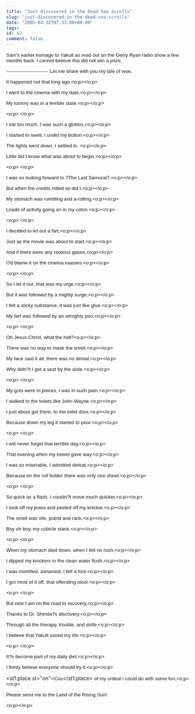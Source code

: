 ```yaml
---
title: "Just discovered in the Dead Sea Scrolls"
slug: "just-discovered-in-the-dead-sea-scrolls"
date: "2005-04-22T07:33:00+00:00"
tags:
id: 62
comment: false
---
```




<span style="font-size: 10pt; font-family: Arial;" lang="EN-IE">Sam's earlier homage to Yakult as read out on the Gerry Ryan radio show a few months back. I cannot believe this did not win a prize.
</span>

<span style="font-size: 10pt; font-family: Arial;" lang="EN-IE">
--------------------------
</span>

<span style="font-size: 10pt; font-family: Arial;" lang="EN-IE">
Let me share with you my tale of woe,<o:p></o:p></span>

<span style="font-size: 10pt; font-family: Arial;" lang="EN-IE">It happened not that long ago.<o:p></o:p></span>

<span style="font-size: 10pt; font-family: Arial;" lang="EN-IE">I went to the cinema with my date,<o:p></o:p></span>

<span style="font-size: 10pt; font-family: Arial;" lang="EN-IE">My tummy was in a terrible state.<o:p></o:p></span>

<span style="font-size: 10pt; font-family: Arial;" lang="EN-IE"><o:p> </o:p></span>

<span style="font-size: 10pt; font-family: Arial;" lang="EN-IE">I eat too much, I was such a glutton,<o:p></o:p></span>

<span style="font-size: 10pt; font-family: Arial;" lang="EN-IE">I started to swell, I undid my button.<o:p></o:p></span>

<span style="font-size: 10pt; font-family: Arial;" lang="EN-IE">The lights went down, I settled in, <o:p></o:p></span>

<span style="font-size: 10pt; font-family: Arial;" lang="EN-IE">Little did I know what was about to begin.<o:p></o:p></span>

<span style="font-size: 10pt; font-family: Arial;" lang="EN-IE"><o:p> </o:p></span>

<span style="font-size: 10pt; font-family: Arial;" lang="EN-IE">I was so looking forward to ?The Last Samurai?,<o:p></o:p></span>

<span style="font-size: 10pt; font-family: Arial;" lang="EN-IE">But when the credits rolled so did I.<o:p></o:p></span>

<span style="font-size: 10pt; font-family: Arial;" lang="EN-IE">My stomach was rumbling and a-rolling,<o:p></o:p></span>

<span style="font-size: 10pt; font-family: Arial;" lang="EN-IE">Loads of activity going on in my colon.<o:p></o:p></span>

<span style="font-size: 10pt; font-family: Arial;" lang="EN-IE"><o:p> </o:p></span>

<span style="font-size: 10pt; font-family: Arial;" lang="EN-IE">I decided to let out a fart,<o:p></o:p></span>

<span style="font-size: 10pt; font-family: Arial;" lang="EN-IE">Just as the movie was about to start.<o:p></o:p></span>

<span style="font-size: 10pt; font-family: Arial;" lang="EN-IE">And if there were any noxious gases,<o:p></o:p></span>

<span style="font-size: 10pt; font-family: Arial;" lang="EN-IE">I?d blame it on the cinema masses.<o:p></o:p></span>

<span style="font-size: 10pt; font-family: Arial;" lang="EN-IE"><o:p> </o:p></span>

<span style="font-size: 10pt; font-family: Arial;" lang="EN-IE">So I let it out, that was my urge,<o:p></o:p></span>

<span style="font-size: 10pt; font-family: Arial;" lang="EN-IE">But it was followed by a mighty surge.<o:p></o:p></span>

<span style="font-size: 10pt; font-family: Arial;" lang="EN-IE">I felt a sticky substance, it was just like glue,<o:p></o:p></span>

<span style="font-size: 10pt; font-family: Arial;" lang="EN-IE">My fart was followed by an almighty poo.<o:p></o:p></span>

<span style="font-size: 10pt; font-family: Arial;" lang="EN-IE"><o:p> </o:p></span>

<span style="font-size: 10pt; font-family: Arial;" lang="EN-IE">Oh Jesus Christ, what the hell?<o:p></o:p></span>

<span style="font-size: 10pt; font-family: Arial;" lang="EN-IE">There was no way to mask the smell.<o:p></o:p></span>

<span style="font-size: 10pt; font-family: Arial;" lang="EN-IE">My face said it all, there was no denial,<o:p></o:p></span>

<span style="font-size: 10pt; font-family: Arial;" lang="EN-IE">Why didn?t I get a seat by the aisle.<o:p></o:p></span>

<span style="font-size: 10pt; font-family: Arial;" lang="EN-IE"><o:p> </o:p></span>

<span style="font-size: 10pt; font-family: Arial;" lang="EN-IE">My guts were in pieces, I was in such pain,<o:p></o:p></span>

<span style="font-size: 10pt; font-family: Arial;" lang="EN-IE">I walked to the toilets like John Wayne.<o:p></o:p></span>

<span style="font-size: 10pt; font-family: Arial;" lang="EN-IE">I just about got there, to the toilet door,<o:p></o:p></span>

<span style="font-size: 10pt; font-family: Arial;" lang="EN-IE">Because down my leg it started to pour.<o:p></o:p></span>

<span style="font-size: 10pt; font-family: Arial;" lang="EN-IE"><o:p> </o:p></span>

<span style="font-size: 10pt; font-family: Arial;" lang="EN-IE">I will never forget that terrible day,<o:p></o:p></span>

<span style="font-size: 10pt; font-family: Arial;" lang="EN-IE">That evening when my bowel gave way.<o:p></o:p></span>

<span style="font-size: 10pt; font-family: Arial;" lang="EN-IE">I was so miserable, I admitted defeat,<o:p></o:p></span>

<span style="font-size: 10pt; font-family: Arial;" lang="EN-IE">Because on the roll holder there was only one sheet.<o:p></o:p></span>

<span style="font-size: 10pt; font-family: Arial;" lang="EN-IE"><o:p> </o:p></span>

<span style="font-size: 10pt; font-family: Arial;" lang="EN-IE">So quick as a flash, I couldn?t move much quicker,<o:p></o:p></span>

<span style="font-size: 10pt; font-family: Arial;" lang="EN-IE">I took off my jeans and peeled off my knicker.<o:p></o:p></span>

<span style="font-size: 10pt; font-family: Arial;" lang="EN-IE">The smell was vile, putrid and rank,<o:p></o:p></span>

<span style="font-size: 10pt; font-family: Arial;" lang="EN-IE">Boy oh boy, my cubicle stank.<o:p></o:p></span>

<span style="font-size: 10pt; font-family: Arial;" lang="EN-IE"><o:p> </o:p></span>

<span style="font-size: 10pt; font-family: Arial;" lang="EN-IE">When my stomach died down, when I felt no rush,<o:p></o:p></span>

<span style="font-size: 10pt; font-family: Arial;" lang="EN-IE">I dipped my knickers in the clean water flush.<o:p></o:p></span>

<span style="font-size: 10pt; font-family: Arial;" lang="EN-IE">I was mortified, ashamed, I felt a fool,<o:p></o:p></span>

<span style="font-size: 10pt; font-family: Arial;" lang="EN-IE">I got most of it off, that offending stool.<o:p></o:p></span>

<span style="font-size: 10pt; font-family: Arial;" lang="EN-IE"><o:p> </o:p></span>

<span style="font-size: 10pt; font-family: Arial;" lang="EN-IE">But now I am on the road to recovery,<o:p></o:p></span>

<span style="font-size: 10pt; font-family: Arial;" lang="EN-IE">Thanks to Dr. Shirota?s discovery.<o:p></o:p></span>

<span style="font-size: 10pt; font-family: Arial;" lang="EN-IE">Through all the therapy, trouble, and strife,<o:p></o:p></span>

<span style="font-size: 10pt; font-family: Arial;" lang="EN-IE">I believe that Yakult saved my life.<o:p></o:p></span>

<span style="font-size: 10pt; font-family: Arial;" lang="EN-IE"><o:p> </o:p></span>

<span style="font-size: 10pt; font-family: Arial;" lang="EN-IE">It?s become part of my daily diet,<o:p></o:p></span>

<span style="font-size: 10pt; font-family: Arial;" lang="EN-IE">I firmly believe everyone should try it.<o:p></o:p></span>

<st1:place st="on"><span style="font-size: 10pt; font-family: Arial;" lang="EN-IE">Cos</span></st1:place><span style="font-size: 10pt; font-family: Arial;" lang="EN-IE"> of my ordeal I could do with some fun,<o:p></o:p></span>

<span style="font-size: 10pt; font-family: Arial;" lang="EN-IE">Please send me to the Land of the Rising Sun!
</span>

<span style="font-size: 10pt; font-family: Arial;" lang="EN-IE"><o:p></o:p></span>

